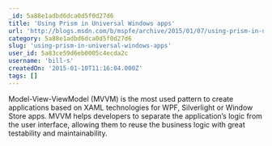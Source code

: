 ```yaml
---
_id: 5a88e1adbd6dca0d5f0d27d6
title: 'Using Prism in Universal Windows apps'
url: 'http://blogs.msdn.com/b/mspfe/archive/2015/01/07/using-prism-in-universal-windows-apps.aspx'
category: 5a88e1adbd6dca0d5f0d27d6
slug: 'using-prism-in-universal-windows-apps'
user_id: 5a83ce59d6eb0005c4ecda2c
username: 'bill-s'
createdOn: '2015-01-10T11:16:04.000Z'
tags: []
---
```


Model-View-ViewModel (MVVM) is the most used pattern to create applications based on XAML technologies for WPF, Silverlight or Window Store apps. MVVM helps developers to separate the application’s logic from the user interface, allowing them to reuse the business logic with great testability and maintainability.

